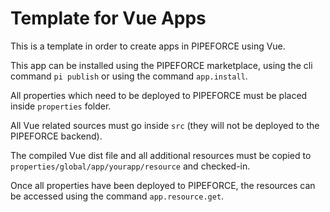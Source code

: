 # Template for Vue Apps
This is a template in order to create apps in PIPEFORCE using Vue.

This app can be installed using the PIPEFORCE marketplace, using the cli command `pi publish` or using the 
command `app.install`.

All properties which need to be deployed to PIPEFORCE must be placed inside `properties` folder.

All Vue related sources must go inside `src` (they will not be deployed to the PIPEFORCE backend).

The compiled Vue dist file and all additional resources must be copied to `properties/global/app/yourapp/resource` 
and checked-in.

Once all properties have been deployed to PIPEFORCE, the resources can be accessed using the command `app.resource.get`.